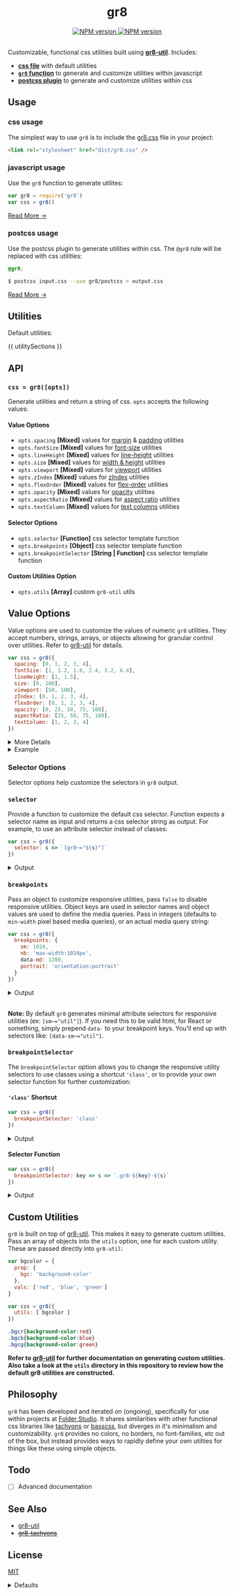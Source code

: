 <h1 align="center">gr8</h1>

<div align="center">
  <a href="https://www.npmjs.com/package/gr8">
    <img src="https://img.shields.io/npm/v/gr8.svg?style=flat-square" alt="NPM version" />
  </a>
  <a href="https://github.com/feross/standard">
    <img src="https://img.shields.io/badge/code%20style-standard-brightgreen.svg?style=flat-square" alt="NPM version" />
  </a>
</div>

<br />

Customizable, functional css utilities built using [**gr8-util**](https://github.com/jongacnik/gr8-util). Includes:

- [**css file**](#css-usage) with default utilities
- [**`gr8` function**](#javascript-usage) to generate and customize utilities within javascript
- [**postcss plugin**](#postcss-usage) to generate and customize utilities within css

## Usage

### css usage

The simplest way to use `gr8` is to include the [gr8.css](https://github.com/jongacnik/gr8/blob/master/dist/gr8.css) file in your project:

```html
<link rel="stylesheet" href="dist/gr8.css" />
```

### javascript usage

Use the `gr8` function to generate utilites:

```js
var gr8 = require('gr8')
var css = gr8()
```

[Read More →]()

### postcss usage

Use the postcss plugin to generate utilities within css. The `@gr8` rule will be replaced with css utilities:

```css
@gr8;
```

```bash
$ postcss input.css --use gr8/postcss > output.css
```

[Read More →]()

## Utilities

Default utilities:

{{ utilitySections }}

## API

### `css = gr8([opts])`

Generate utilities and return a string of css. `opts` accepts the following values:

#### Value Options

- `opts.spacing` **[Mixed]** values for [margin](#margin) & [padding](#padding) utilities
- `opts.fontSize` **[Mixed]** values for [font-size](#typography) utilities
- `opts.lineHeight` **[Mixed]** values for [line-height](#typography) utilities
- `opts.size` **[Mixed]** values for [width & height](#size) utilities
- `opts.viewport` **[Mixed]** values for [viewport](#size) utilities
- `opts.zIndex` **[Mixed]** values for [zIndex](#positioning) utilities
- `opts.flexOrder` **[Mixed]** values for [flex-order](#flex) utilities
- `opts.opacity` **[Mixed]** values for [opacity](#opacity) utilities
- `opts.aspectRatio` **[Mixed]** values for [aspect ratio](#size) utilities
- `opts.textColumn` **[Mixed]** values for [text columns](#typography) utilities

#### Selector Options

- `opts.selector` **[Function]** css selector template function
- `opts.breakpoints` **[Object]** css selector template function
- `opts.breakpointSelector` **[String | Function]** css selector template function

#### Custom Utilities Option

- `opts.utils` **[Array]** custom `gr8-util` utils

## Value Options

Value options are used to customize the values of numeric `gr8` utilities. They accept numbers, strings, arrays, or objects allowing for granular control over utilities. Refer to [gr8-util](https://github.com/jongacnik/gr8-util) for details. 

```js
var css = gr8({
  spacing: [0, 1, 2, 3, 4],
  fontSize: [1, 1.2, 1.6, 2.4, 3.2, 6.4],
  lineHeight: [1, 1.5],
  size: [0, 100],
  viewport: [50, 100],
  zIndex: [0, 1, 2, 3, 4],
  flexOrder: [0, 1, 2, 3, 4],
  opacity: [0, 25, 50, 75, 100],
  aspectRatio: [25, 50, 75, 100],
  textColumn: [1, 2, 3, 4]
})
```

<details>
  <summary>More Details</summary>

  | option | controls |
  | --- | --- |
  | spacing | [margin](#margin) & [padding](#padding) utilities |
  | fontSize | [font-size](#typography) utilities |
  | lineHeight | [line-height](#typography) utilities |
  | size | [width & height](#size) utilities |
  | viewport | [viewport](#size) utilities |
  | zIndex | [zIndex](#positioning) utilities |
  | flexOrder | [flex-order](#flex) utilities |
  | opacity | [opacity](#opacity) utilities |
  | aspectRatio | [aspect ratio](#size) utilities |
  | textColumn | [text columns](#typography) utilities |
</details>

<details>
  <summary>Example</summary>

  Given these `fontSize` options, the following font-size utilities will be generated:

  ```js
  var css = gr8({
    fontSize: [ 1, 2, 3, { huge: 50 } ]
  })
  ```
  
  ```css
  .fs1{font-size:1rem}
  .fs2{font-size:2rem}
  .fs3{font-size:3rem}
  .fshuge{font-size:50rem}
  ```

</details>

### Selector Options

Selector options help customize the selectors in `gr8` output.

### `selector`

Provide a function to customize the default css selector. Function expects a selector name as input and returns a css selector string as output. For example, to use an attribute selector instead of classes:

```js
var css = gr8({
  selector: s => `[gr8~="${s}"]`
})
```

<details>
  <summary>Output</summary>

  ```css
  [gr8~="fs1"]{font-size:1rem}
  [gr8~="fs1-6"]{font-size:1.6rem}
  /* etc... */
  ```

</details>

### `breakpoints`

Pass an object to customize responsive utilities, pass `false` to disable responsive utilities. Object keys are used in selector names and object values are used to define the media queries. Pass in integers (defaults to `min-width` pixel based media queries), or an actual media query string:

```js
var css = gr8({
  breakpoints: {
    sm: 1024,
    nb: 'max-width:1024px',
    data-md: 1280,
    portrait: 'orientation:portrait'
  }
})
```

<details>
  <summary>Output</summary>

  ```css
  @media(min-width:1024px){
    [sm~="fs1"]{font-size:1rem}
    /* etc... */  
  }
  @media(max-width:1024px){
    [nb~="fs1"]{font-size:1rem}
    /* etc... */  
  }
  @media(min-width:1280px){
    [data-md~="fs1"]{font-size:1rem}
    /* etc... */  
  }
  @media(orientation:portrait){
    [portrait~="fs1"]{font-size:1rem}
    /* etc... */  
  }
  ```

</details><br>

**Note:** By default `gr8` generates minimal attribute selectors for responsive utilities (ex: `[sm~="util"]`). If you need this to be valid html, for React or something, simply prepend `data-` to your breakpoint keys. You'll end up with selectors like: `[data-sm~="util"]`.

### `breakpointSelector`

The `breakpointSelector` option allows you to change the responsive utility selectors to use classes using a shortcut `'class'`, or to provide your own selector function for further customization:

#### `'class'` Shortcut

```js
var css = gr8({
  breakpointSelector: 'class'
})
```

<details>
  <summary>Output</summary>
  
  ```css
  @media(min-width:1024px){
    .sm-fs1{font-size:1rem}
    /* etc... */
  }
  @media(min-width:1280px){
    .md-fs1{font-size:1rem}
    /* etc... */
  }
  @media(min-width:1440px){
    .lg-fs1{font-size:1rem}
    /* etc... */
  }
  ```

</details>

#### Selector Function


```js
var css = gr8({
  breakpointSelector: key => s => `.gr8-${key}-${s}`
})
```

<details>
  <summary>Output</summary>

  ```css
  @media(min-width:1024px){
    .gr8-sm-fs1{font-size:1rem}
    /* etc... */
  }
  @media(min-width:1280px){
    .gr8-md-fs1{font-size:1rem}
    /* etc... */
  }
  @media(min-width:1440px){
    .gr8-lg-fs1{font-size:1rem}
    /* etc... */
  }
  ```

</details>

## Custom Utilities

`gr8` is built on top of [gr8-util](https://github.com/jongacnik/gr8-util). This makes it easy to generate custom utilities. Pass an array of objects into the `utils` option, one for each custom utility. These are passed directly into `gr8-util`:

```js
var bgcolor = {
  prop: {
    bgc: 'background-color'
  },
  vals: ['red', 'blue', 'green']
}

var css = gr8({
  utils: [ bgcolor ]
})
```

```css
.bgcr{background-color:red}
.bgcb{background-color:blue}
.bgcg{background-color:green}
```

**Refer to [gr8-util](https://github.com/jongacnik/gr8-util) for further documentation on generating custom utilities. Also take a look at the `utils` directory in this repository to review how the default gr8 utilities are constructed.**

## Philosophy

`gr8` has been developed and iterated on (ongoing), specifically for use within projects at [Folder Studio](http://folderstudio.com). It shares similarities with other functional css libraries like [tachyons](https://github.com/tachyons-css/tachyons) or [basscss](https://github.com/basscss/basscss), but diverges in it's minimalism and customizability. `gr8` provides no colors, no borders, no font-families, etc out of the box, but instead provides ways to rapidly define your own utilties for things like these using simple objects.

## Todo

- [ ] Advanced documentation

## See Also

- [gr8-util](https://github.com/jongacnik/gr8-util)
- ~~[gr8-tachyons]()~~

## License

[MIT](https://github.com/jongacnik/gr8/blob/master/LICENSE)


<details>
  <summary>Defaults</summary>
</details>
